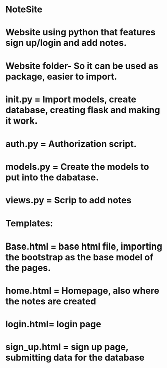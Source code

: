 # NoteSite
# Website using python that features sign up/login and add notes.
# Website folder- So it can be used as package, easier to import.
# __init__.py  = Import models, create database, creating flask and making it work.
# auth.py = Authorization script.
# models.py = Create the models to put into the dabatase.
# views.py = Scrip to add notes

# Templates:
# Base.html = base html file, importing the bootstrap as the base model of the pages.
# home.html = Homepage, also where the notes are created
# login.html= login page
# sign_up.html = sign up page, submitting data for the database
